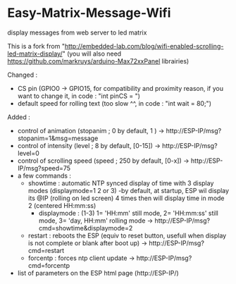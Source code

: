 # Easy-Matrix-Message-Wifi
display messages from web server to led matrix

This is a fork from "http://embedded-lab.com/blog/wifi-enabled-scrolling-led-matrix-display/"
(you will also need https://github.com/markruys/arduino-Max72xxPanel librairies)

Changed : 
- CS pin (GPIO0 -> GPIO15, for compatibility and proximity reason, if you want to change it, in code : "int pinCS = ")
- default speed for rolling text (too slow ^^, in code : "int wait = 80;")

Added : 
- control of animation (stopanim ; 0 by default, 1 )
	-> http://ESP-IP/msg?stopanim=1&msg=message 
- control of intensity (level ; 8 by default, [0-15])
	-> http://ESP-IP/msg?level=0
- control of scrolling speed (speed ; 250 by default, [0-x])
	-> http://ESP-IP/msg?speed=75
- a few commands :
	- showtime : automatic NTP synced display of time with 3 display modes (displaymode=1 2 or 3)
	   -by default, at startup, ESP wil display its @IP (rolling on led screen) 4 times then will display time in mode 2 (centered HH:mm:ss)
	   - displaymode : (1-3) 1= 'HH:mm' still mode, 2= 'HH:mm:ss' still mode, 3= 'day, HH:mm' rolling mode
		-> http://ESP-IP/msg?cmd=showtime&displaymode=2
	- restart : reboots the ESP (equiv to reset button, usefull when display is not complete or blank after boot up)
		-> http://ESP-IP/msg?cmd=restart
	- forcentp : forces ntp client update
		-> http://ESP-IP/msg?cmd=forcentp
- list of parameters on the ESP html page (http://ESP-IP/)
